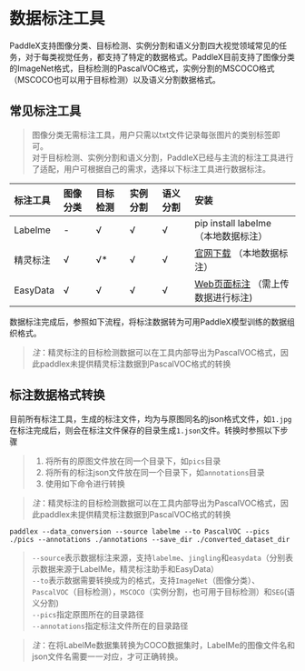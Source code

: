 # 数据标注工具

PaddleX支持图像分类、目标检测、实例分割和语义分割四大视觉领域常见的任务，对于每类视觉任务，都支持了特定的数据格式。PaddleX目前支持了图像分类的ImageNet格式，目标检测的PascalVOC格式，实例分割的MSCOCO格式（MSCOCO也可以用于目标检测）以及语义分割数据格式。

## 常见标注工具

> 图像分类无需标注工具，用户只需以txt文件记录每张图片的类别标签即可。  
> 对于目标检测、实例分割和语义分割，PaddleX已经与主流的标注工具进行了适配，用户可根据自己的需求，选择以下标注工具进行数据标注。

| 标注工具    | 图像分类 | 目标检测 | 实例分割 | 语义分割 | 安装                                             |
| :---------  | :------- | :------ | :------  | :------- | :----------------------------------------------- |
| Labelme     | -        | √        | √        | √        | pip install labelme （本地数据标注）                              |
| 精灵标注    | √        | √*        | √        | √        | [官网下载](http://www.jinglingbiaozhu.com/) （本地数据标注）     |
| EasyData    | √        | √        | √        | √        | [Web页面标注](https://ai.baidu.com/easydata/) （需上传数据进行标注)   |

数据标注完成后，参照如下流程，将标注数据转为可用PaddleX模型训练的数据组织格式。

> *注*：精灵标注的目标检测数据可以在工具内部导出为PascalVOC格式，因此paddlex未提供精灵标注数据到PascalVOC格式的转换


## 标注数据格式转换

目前所有标注工具，生成的标注文件，均为与原图同名的json格式文件，如`1.jpg`在标注完成后，则会在标注文件保存的目录生成`1.json`文件。转换时参照以下步骤
> 1. 将所有的原图文件放在同一个目录下，如`pics`目录  
> 2. 将所有的标注json文件放在同一个目录下，如`annotations`目录  
> 3. 使用如下命令进行转换

> *注*：精灵标注的目标检测数据可以在工具内部导出为PascalVOC格式，因此paddlex未提供精灵标注数据到PascalVOC格式的转换

```
paddlex --data_conversion --source labelme --to PascalVOC --pics ./pics --annotations ./annotations --save_dir ./converted_dataset_dir
```
> `--source`表示数据标注来源，支持`labelme`、`jingling`和`easydata`（分别表示数据来源于LabelMe，精灵标注助手和EasyData）  
> `--to`表示数据需要转换成为的格式，支持`ImageNet`（图像分类）、`PascalVOC`（目标检测），`MSCOCO`（实例分割，也可用于目标检测）和`SEG`(语义分割)  
> `--pics`指定原图所在的目录路径  
> `--annotations`指定标注文件所在的目录路径

> *注*：在将LabelMe数据集转换为COCO数据集时，LabelMe的图像文件名和json文件名需要一一对应，才可正确转换。